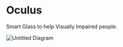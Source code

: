 # Oculus

Smart Glass to help Visually Impaired people.



![Untitled Diagram](/Users/vishnuvenkatesh/Code/Oculus/images/Architecture.jpg)